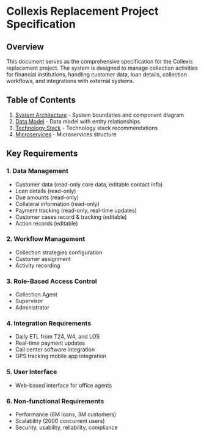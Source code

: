 # Collexis Replacement Project Specification

## Overview

This document serves as the comprehensive specification for the Collexis replacement project. The system is designed to manage collection activities for financial institutions, handling customer data, loan details, collection workflows, and integrations with external systems.

## Table of Contents

1. [System Architecture](system-architecture.md) - System boundaries and component diagram
2. [Data Model](data-model.md) - Data model with entity relationships
3. [Technology Stack](technology-stack.md) - Technology stack recommendations
4. [Microservices](microservices.md) - Microservices structure

## Key Requirements

### 1. Data Management
- Customer data (read-only core data, editable contact info)
- Loan details (read-only)
- Due amounts (read-only)
- Collateral information (read-only)
- Payment tracking (read-only, real-time updates)
- Customer cases record & tracking (editable)
- Action records (editable)

### 2. Workflow Management
- Collection strategies configuration
- Customer assignment
- Activity recording

### 3. Role-Based Access Control
- Collection Agent
- Supervisor
- Administrator

### 4. Integration Requirements
- Daily ETL from T24, W4, and LOS
- Real-time payment updates
- Call center software integration
- GPS tracking mobile app integration

### 5. User Interface
- Web-based interface for office agents

### 6. Non-functional Requirements
- Performance (6M loans, 3M customers)
- Scalability (2000 concurrent users)
- Security, usability, reliability, compliance